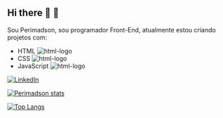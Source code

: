 ## Hi there 👋 :notebook:

Sou Perimadson, sou programador Front-End, atualmente estou criando projetos com:

- HTML <img src="https://img.icons8.com/color/48/000000/html-5.png" alt="html-logo"/>
- CSS <img src="https://img.icons8.com/color/48/000000/css3.png" alt="html-logo"/>
- JavaScript <img src="https://img.icons8.com/color/48/000000/javascript.png" alt="html-logo"/>

<section class="social-links">
        <a href="https://www.linkedin.com/in/perimadson-araujo/" target="_blank">
            <img src="https://img.icons8.com/color/48/000000/linkedin.png" alt="LinkedIn">

[![Perimadson stats](https://github-readme-stats.vercel.app/api?username=Perimadson35)](https://github.com/anuraghazra/github-readme-stats)

[![Top Langs](https://github-readme-stats.vercel.app/api/top-langs/?username=Perimadson35)](https://github.com/anuraghazra/github-readme-stats)


       
